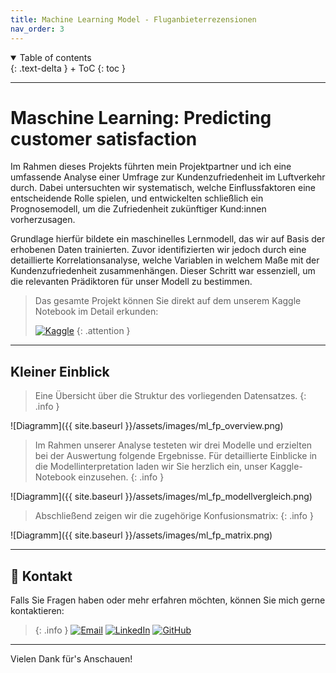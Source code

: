 ```yaml
---
title: Machine Learning Model - Fluganbieterrezensionen
nav_order: 3
---
```


<details open markdown="block">
{: .text-delta }
<summary>Table of contents</summary>
+ ToC
{: toc }
</details>

---

# Maschine Learning: Predicting customer satisfaction 

Im Rahmen dieses Projekts führten mein Projektpartner und ich eine umfassende Analyse einer Umfrage zur Kundenzufriedenheit im Luftverkehr durch. Dabei untersuchten wir systematisch, welche Einflussfaktoren eine entscheidende Rolle spielen, und entwickelten schließlich ein Prognosemodell, um die Zufriedenheit zukünftiger Kund:innen vorherzusagen.

Grundlage hierfür bildete ein maschinelles Lernmodell, das wir auf Basis der erhobenen Daten trainierten. Zuvor identifizierten wir jedoch durch eine detaillierte Korrelationsanalyse, welche Variablen in welchem Maße mit der Kundenzufriedenheit zusammenhängen. Dieser Schritt war essenziell, um die relevanten Prädiktoren für unser Modell zu bestimmen.

>Das gesamte Projekt können Sie direkt auf dem unserem Kaggle Notebook im Detail erkunden:
>
>[![Kaggle](https://img.shields.io/badge/-Kaggle-20BEFF?style=for-the-badge&logo=kaggle&logoColor=white)](https://www.kaggle.com/code/nayon0505/airline-passenger-satisfaction1/notebook) 
{: .attention }

---



## Kleiner Einblick

>Eine Übersicht über die Struktur des vorliegenden Datensatzes.
{: .info }

![Diagramm]({{ site.baseurl }}/assets/images/ml_fp_overview.png)

>Im Rahmen unserer Analyse testeten wir drei Modelle und erzielten bei der Auswertung folgende Ergebnisse. 
>Für detaillierte Einblicke in die Modellinterpretation laden wir Sie herzlich ein, unser Kaggle-Notebook einzusehen.
{: .info }

![Diagramm]({{ site.baseurl }}/assets/images/ml_fp_modellvergleich.png)

>Abschließend zeigen wir die zugehörige Konfusionsmatrix:
{: .info }

![Diagramm]({{ site.baseurl }}/assets/images/ml_fp_matrix.png)

---

## 📧 Kontakt
Falls Sie Fragen haben oder mehr erfahren möchten, können Sie mich gerne kontaktieren:
 
> {: .info }
[![Email](https://img.shields.io/badge/-lenz.nayon@gmail.com-EA4335?style=for-the-badge&logo=gmail&logoColor=white)](mailto:lenz.nayon@gmail.com)
[![LinkedIn](https://img.shields.io/badge/-Nayon%20Lenz%20-0A66C2?style=for-the-badge&logo=linkedin&logoColor=white)](www.linkedin.com/in/nayon-lenz-92792530b)
[![GitHub](https://img.shields.io/badge/-@Nayon0505-181717?style=for-the-badge&logo=github&logoColor=white)](https://github.com/Nayon0505)

--- 

Vielen Dank für's Anschauen!